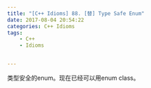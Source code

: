 ```yaml
---
title: "[C++ Idioms] 88. [替] Type Safe Enum"
date: 2017-08-04 20:54:22
categories: C++ Idioms
tags:
    - C++
    - Idioms


---
```

类型安全的enum。<!--more-->现在已经可以用enum class。